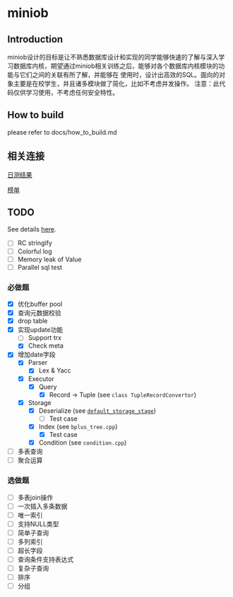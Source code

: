 # miniob

## Introduction
miniob设计的目标是让不熟悉数据库设计和实现的同学能够快速的了解与深入学习数据库内核，期望通过miniob相关训练之后，能够对各个数据库内核模块的功能与它们之间的关联有所了解，并能够在
使用时，设计出高效的SQL。面向的对象主要是在校学生，并且诸多模块做了简化，比如不考虑并发操作。
注意：此代码仅供学习使用，不考虑任何安全特性。

## How to build
please refer to docs/how_to_build.md

## 相关连接

[日测结果](https://open.oceanbase.com/answer)

[榜单](https://open.oceanbase.com/competition/index)

## TODO

See details [here](./docs/lectures/miniob-topics.md).

- [ ] RC stringify
- [ ] Colorful log
- [ ] Memory leak of Value
- [ ] Parallel sql test

### 必做题

- [X] 优化buffer pool
- [X] 查询元数据校验
- [X] drop table
- [X] 实现update功能
  - [ ] Support trx
  - [X] Check meta
- [X] 增加date字段
  - [X] Parser
    - [X] Lex & Yacc
  - [X] Executor
    - [X] Query
      - [X] Record -> Tuple (see `class TupleRecordConvertor`)
  - [X] Storage
    - [X] Deserialize (see [`default_storage_stage`](https://github.com/ccat3z/miniob/blob/cf1e48282549d46c3c181068d1f2c8604194f314/src/observer/storage/default/default_storage_stage.cpp#L289))
      - [ ] Test case
    - [X] Index (see `bplus_tree.cpp`)
      - [X] Test case
    - [X] Condition (see `condition.cpp`)
- [ ] 多表查询
- [ ] 聚合运算

### 选做题

- [ ] 多表join操作      
- [ ] 一次插入多条数据  
- [ ] 唯一索引          
- [ ] 支持NULL类型      
- [ ] 简单子查询        
- [ ] 多列索引          
- [ ] 超长字段          
- [ ] 查询条件支持表达式
- [ ] 复杂子查询        
- [ ] 排序              
- [ ] 分组              